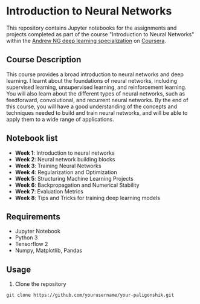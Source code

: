 # Introduction to Neural Networks

This repository contains Jupyter notebooks for the assignments and projects completed as part of the course "Introduction to Neural Networks" within the [Andrew NG deep learning specialization](https://www.coursera.org/learn/neural-networks-deep-learning/) on [Coursera](https://www.coursera.org/]).

## Course Description

This course provides a broad introduction to neural networks and deep learning. I learnt  about the foundations of neural networks, including supervised learning, unsupervised learning, and reinforcement learning. You will also learn about the different types of neural networks, such as feedforward, convolutional, and recurrent neural networks. By the end of this course, you will have a good understanding of the concepts and techniques needed to build and train neural networks, and will be able to apply them to a wide range of applications.

## Notebook list
- **Week 1**: Introduction to neural networks
- **Week 2**: Neural network building blocks
- **Week 3**: Training Neural Networks
- **Week 4**: Regularization and Optimization
- **Week 5**: Structuring Machine Learning Projects
- **Week 6**: Backpropagation and Numerical Stability
- **Week 7**: Evaluation Metrics
- **Week 8**: Tips and Tricks for training deep learning models

## Requirements
- Jupyter Notebook
- Python 3
- Tensorflow 2
- Numpy, Matplotlib, Pandas

## Usage
1. Clone the repository

```git clone https://github.com/yourusername/your-paligonshik.git```